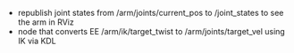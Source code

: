 - republish joint states from /arm/joints/current_pos to /joint_states to see the arm in RViz
- node that converts EE /arm/ik/target_twist to /arm/joints/target_vel using IK via KDL
